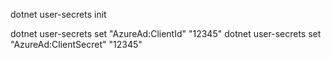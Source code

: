 
dotnet user-secrets init

dotnet user-secrets set "AzureAd:ClientId" "12345"
dotnet user-secrets set "AzureAd:ClientSecret" "12345"